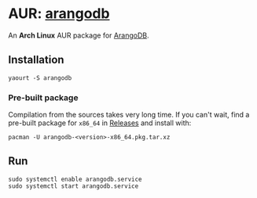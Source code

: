 # AUR: [arangodb](https://aur.archlinux.org/packages/arangodb/)

An **Arch Linux** AUR package for [ArangoDB](https://www.arangodb.com/).

## Installation

```shell
yaourt -S arangodb
```

### Pre-built package

Compilation from the sources takes very long time.
If you can't wait, find a pre-built package for `x86_64` in [Releases](https://github.com/asaaki/AUR-arangodb-latest/releases) and install with:

```shell
pacman -U arangodb-<version>-x86_64.pkg.tar.xz
```

## Run

```shell
sudo systemctl enable arangodb.service
sudo systemctl start arangodb.service
```
